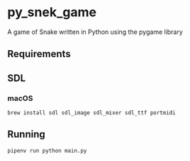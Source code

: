 # py_snek_game

A game of Snake written in Python using the pygame library

## Requirements

## SDL

### macOS

```
brew install sdl sdl_image sdl_mixer sdl_ttf portmidi
```

## Running

```
pipenv run python main.py
```

